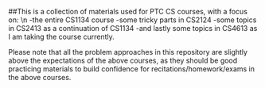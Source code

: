 ##This is a collection of materials used for PTC CS courses, with a focus on:
\n  -the entire CS1134 course
  -some tricky parts in CS2124
  -some topics in CS2413 as a continuation of CS1134
  -and lastly some topics in CS4613 as I am taking the course currently.

Please note that all the problem approaches in this repository are slightly above 
the expectations of the above courses, as they should be good practicing materials
to build confidence for recitations/homework/exams in the above courses.

